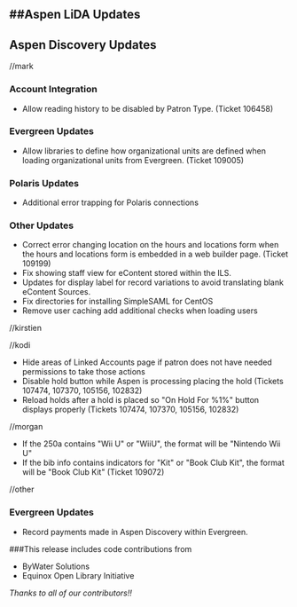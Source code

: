 ##Aspen LiDA Updates
- 

## Aspen Discovery Updates

//mark
### Account Integration
- Allow reading history to be disabled by Patron Type. (Ticket 106458)

### Evergreen Updates
- Allow libraries to define how organizational units are defined when loading organizational units from Evergreen. (Ticket 109005)

### Polaris Updates
- Additional error trapping for Polaris connections

### Other Updates
- Correct error changing location on the hours and locations form when the hours and locations form is embedded in a web builder page. (Ticket 109199)
- Fix showing staff view for eContent stored within the ILS. 
- Updates for display label for record variations to avoid translating blank eContent Sources. 
- Fix directories for installing SimpleSAML for CentOS
- Remove user caching add additional checks when loading users

//kirstien

//kodi
- Hide areas of Linked Accounts page if patron does not have needed permissions to take those actions
- Disable hold button while Aspen is processing placing the hold (Tickets 107474, 107370, 105156, 102832)
- Reload holds after a hold is placed so "On Hold For %1%" button displays properly (Tickets 107474, 107370, 105156, 102832)

//morgan
- If the 250a contains "Wii U" or "WiiU", the format will be "Nintendo Wii U"
- If the bib info contains indicators for "Kit" or "Book Club Kit", the format will be "Book Club Kit" (Ticket 109072)

//other
### Evergreen Updates
- Record payments made in Aspen Discovery within Evergreen.

###This release includes code contributions from
- ByWater Solutions
- Equinox Open Library Initiative

_Thanks to all of our contributors!!_